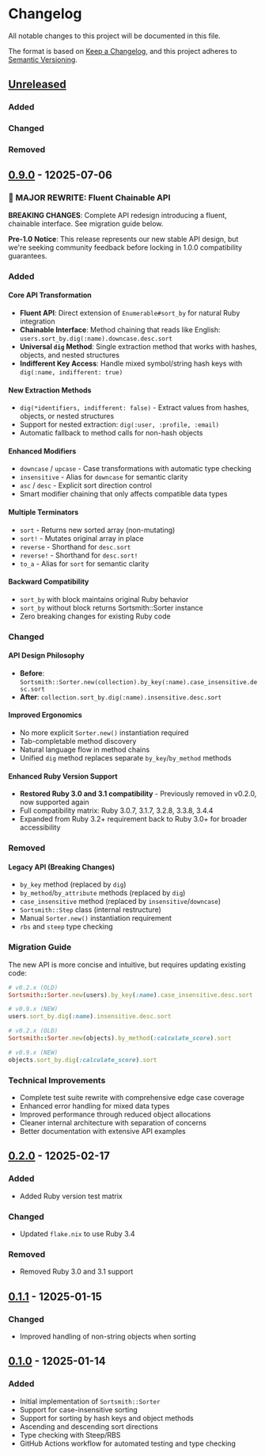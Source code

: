 # Changelog

All notable changes to this project will be documented in this file.

The format is based on [Keep a Changelog](https://keepachangelog.com/en/1.1.0/),
and this project adheres to [Semantic Versioning](https://semver.org/spec/v2.0.0.html).

## [Unreleased]

### Added

### Changed

### Removed

## [0.9.0] - 12025-07-06

### 🎉 MAJOR REWRITE: Fluent Chainable API

**BREAKING CHANGES**: Complete API redesign introducing a fluent, chainable interface. See migration guide below.

**Pre-1.0 Notice**: This release represents our new stable API design, but we're seeking community feedback before locking in 1.0.0 compatibility guarantees.

### Added

#### Core API Transformation
- **Fluent API**: Direct extension of `Enumerable#sort_by` for natural Ruby integration
- **Chainable Interface**: Method chaining that reads like English: `users.sort_by.dig(:name).downcase.desc.sort`
- **Universal `dig` Method**: Single extraction method that works with hashes, objects, and nested structures
- **Indifferent Key Access**: Handle mixed symbol/string hash keys with `dig(:name, indifferent: true)`

#### New Extraction Methods
- `dig(*identifiers, indifferent: false)` - Extract values from hashes, objects, or nested structures
- Support for nested extraction: `dig(:user, :profile, :email)`
- Automatic fallback to method calls for non-hash objects

#### Enhanced Modifiers
- `downcase` / `upcase` - Case transformations with automatic type checking
- `insensitive` - Alias for `downcase` for semantic clarity
- `asc` / `desc` - Explicit sort direction control
- Smart modifier chaining that only affects compatible data types

#### Multiple Terminators
- `sort` - Returns new sorted array (non-mutating)
- `sort!` - Mutates original array in place
- `reverse` - Shorthand for `desc.sort`
- `reverse!` - Shorthand for `desc.sort!`
- `to_a` - Alias for `sort` for semantic clarity

#### Backward Compatibility
- `sort_by` with block maintains original Ruby behavior
- `sort_by` without block returns Sortsmith::Sorter instance
- Zero breaking changes for existing Ruby code

### Changed

#### API Design Philosophy
- **Before**: `Sortsmith::Sorter.new(collection).by_key(:name).case_insensitive.desc.sort`
- **After**: `collection.sort_by.dig(:name).insensitive.desc.sort`

#### Improved Ergonomics
- No more explicit `Sorter.new()` instantiation required
- Tab-completable method discovery
- Natural language flow in method chains
- Unified `dig` method replaces separate `by_key`/`by_method` methods

#### Enhanced Ruby Version Support
- **Restored Ruby 3.0 and 3.1 compatibility** - Previously removed in v0.2.0, now supported again
- Full compatibility matrix: Ruby 3.0.7, 3.1.7, 3.2.8, 3.3.8, 3.4.4
- Expanded from Ruby 3.2+ requirement back to Ruby 3.0+ for broader accessibility

### Removed

#### Legacy API (Breaking Changes)
- `by_key` method (replaced by `dig`)
- `by_method`/`by_attribute` methods (replaced by `dig`)
- `case_insensitive` method (replaced by `insensitive`/`downcase`)
- `Sortsmith::Step` class (internal restructure)
- Manual `Sorter.new()` instantiation requirement
- `rbs` and `steep` type checking

### Migration Guide

The new API is more concise and intuitive, but requires updating existing code:

```ruby
# v0.2.x (OLD)
Sortsmith::Sorter.new(users).by_key(:name).case_insensitive.desc.sort

# v0.9.x (NEW)
users.sort_by.dig(:name).insensitive.desc.sort

# v0.2.x (OLD)
Sortsmith::Sorter.new(objects).by_method(:calculate_score).sort

# v0.9.x (NEW)
objects.sort_by.dig(:calculate_score).sort
```

### Technical Improvements

- Complete test suite rewrite with comprehensive edge case coverage
- Enhanced error handling for mixed data types
- Improved performance through reduced object allocations
- Cleaner internal architecture with separation of concerns
- Better documentation with extensive API examples

## [0.2.0] - 12025-02-17

### Added

- Added Ruby version test matrix

### Changed

- Updated `flake.nix` to use Ruby 3.4

### Removed

- Removed Ruby 3.0 and 3.1 support

## [0.1.1] - 12025-01-15

### Changed
- Improved handling of non-string objects when sorting

## [0.1.0] - 12025-01-14

### Added
- Initial implementation of `Sortsmith::Sorter`
- Support for case-insensitive sorting
- Support for sorting by hash keys and object methods
- Ascending and descending sort directions
- Type checking with Steep/RBS
- GitHub Actions workflow for automated testing and type checking

[unreleased]: https://github.com/itsthedevman/sortsmith/compare/v0.9.0...HEAD
[0.9.0]: https://github.com/itsthedevman/sortsmith/compare/v0.2.0...v0.9.0
[0.2.0]: https://github.com/itsthedevman/sortsmith/compare/v0.1.1...v0.2.0
[0.1.1]: https://github.com/itsthedevman/sortsmith/compare/v0.1.0...v0.1.1
[0.1.0]: https://github.com/itsthedevman/sortsmith/compare/ac357965a1bc641d187333a5b032c5a423020ae9...v0.1.0
